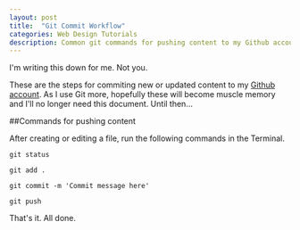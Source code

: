 ```yaml
---
layout: post
title:  "Git Commit Workflow"
categories: Web Design Tutorials
description: Common git commands for pushing content to my Github account
---
```


I'm writing this down for me. Not you.

These are the steps for commiting new or updated content to my [Github account](https://github.com/firebrandmedia). As I use Git more, hopefully these will become muscle memory and I'll no longer need this document. Until then…

##Commands for pushing content

After creating or editing a file, run the following commands in the Terminal.

`git status`

`git add .`

`git commit -m 'Commit message here'`

`git push `

That's it. All done.